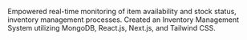 Empowered real-time monitoring of item availability and stock status, inventory management processes. 
Created an Inventory Management System utilizing MongoDB, React.js, Next.js, and Tailwind CSS.

